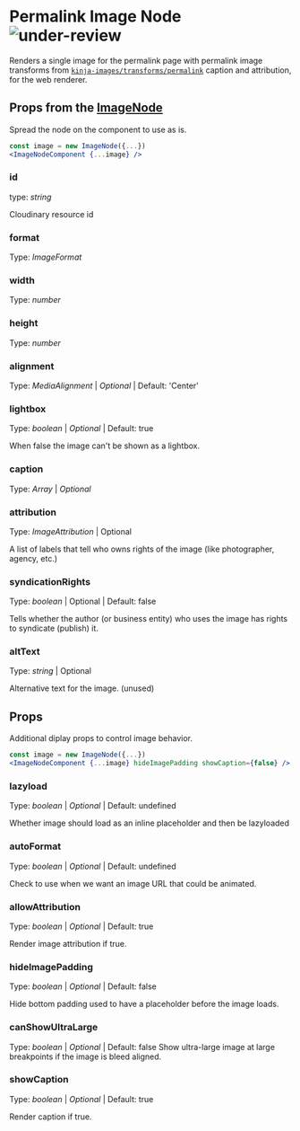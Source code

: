 # Permalink Image Node ![under-review](status-images/under-review.svg)

Renders a single image for the permalink page with permalink image transforms from [`kinja-images/transforms/permalink`](../../../../kinja-images/transforms/permalink.js) caption and attribution, for the web renderer.

<!-- STORY -->

## Props from the [ImageNode](../../../../postbody/blockNodes/ImageNode.js)

Spread the node on the component to use as is.

```jsx
const image = new ImageNode({...})
<ImageNodeComponent {...image} />
```

### id

type: _string_

Cloudinary resource id

### format

Type: _ImageFormat_

### width

Type: _number_

### height

Type: _number_

### alignment

Type: _MediaAlignment_ | _Optional_ | Default: 'Center'

### lightbox

Type: _boolean_ | _Optional_ | Default: true

When false the image can't be shown as a lightbox.

### caption

Type: _Array<InlineNode>_ | _Optional_

### attribution

Type: _ImageAttribution_ | Optional

A list of labels that tell who owns rights of the image (like photographer, agency, etc.)

### syndicationRights

Type: _boolean_ | Optional | Default: false

Tells whether the author (or business entity) who uses the image has rights to syndicate (publish) it.

### altText

Type: _string_ | Optional

Alternative text for the image. (unused)

## Props

Additional diplay props to control image behavior.

```jsx
const image = new ImageNode({...})
<ImageNodeComponent {...image} hideImagePadding showCaption={false} />
```

### lazyload

Type: _boolean_ | _Optional_ | Default: undefined

Whether image should load as an inline placeholder and then be lazyloaded

### autoFormat

Type: _boolean_ | _Optional_ | Default: undefined

Check to use when we want an image URL that could be animated.

### allowAttribution

Type: _boolean_ | _Optional_ | Default: true

Render image attribution if true.

### hideImagePadding

Type: _boolean_ | _Optional_ | Default: false

Hide bottom padding used to have a placeholder before the image loads.

### canShowUltraLarge

Type: _boolean_ | _Optional_ | Default: false
Show ultra-large image at large breakpoints if the image is bleed aligned.

### showCaption

Type: _boolean_ | _Optional_ | Default: true

Render caption if true.
